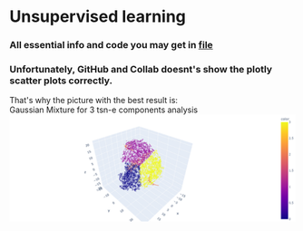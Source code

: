 # Unsupervised learning

### All essential info and code you may get in [file](unsupervised_learning_upd_2_1k.ipynb)

### Unfortunately, GitHub and Collab doesnt's show the plotly scatter plots correctly.<br>
That's why the picture with the best result is:<br>
Gaussian Mixture for 3 tsn-e components analysis
![3D scatter plot](best_result_plot.png)
